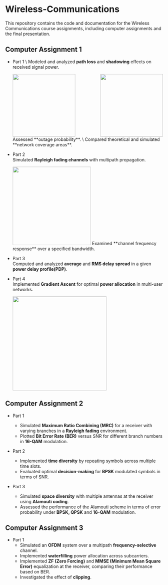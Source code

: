 # Wireless-Communications
This repository contains the code and documentation for the Wireless Communications course assignments, including computer assignments and the final presentation.

## Computer Assignment 1
- Part 1 \ 
  Modeled and analyzed **path loss** and **shadowing** effects on received signal power. 
    
    <div style="display: flex; justify-content: space-between;">
      <img src="https://github.com/user-attachments/assets/5896f6c8-b802-44c1-a38b-c945dc9a6b39" height="200">
      <img src="https://github.com/user-attachments/assets/8a64ca88-2d63-4d83-8c86-c59d330b8507" height="200">
    </div>
  Assessed **outage probability**. \
  Compared theoretical and simulated **network coverage areas**.

- Part 2 \
  Simulated **Rayleigh fading channels** with multipath propagation.
    
    <img src="https://github.com/user-attachments/assets/8fe62940-ac01-439e-8fef-56715ebb940b" height="250">
  Examined **channel frequency response** over a specified bandwidth.

- Part 3 \
  Computed and analyzed **average** and **RMS delay spread** in a given **power delay profile(PDP)**.

- Part 4 \
  Implemented **Gradient Ascent** for optimal **power allocation** in multi-user networks.
    
    <img src="https://github.com/user-attachments/assets/87254ccc-3ef4-4836-a53e-b18c8b437350" height="300">

## Computer Assignment 2

- Part 1
  - Simulated **Maximum Ratio Combining (MRC)** for a receiver with varying branches in a **Rayleigh fading** environment.
  - Plotted **Bit Error Rate (BER)** versus SNR for different branch numbers in **16-QAM** modulation.

- Part 2
  - Implemented **time diversity** by repeating symbols across multiple time slots.
  - Evaluated optimal **decision-making** for **BPSK** modulated symbols in terms of SNR.

- Part 3
  - Simulated **space diversity** with multiple antennas at the receiver using **Alamouti coding**.
  - Assessed the performance of the Alamouti scheme in terms of error probability under **BPSK, QPSK** and **16-QAM** modulation.


## Computer Assignment 3

- Part 1
  - Simulated an **OFDM** system over a multipath **frequency-selective** channel.
  - Implemented **waterfilling** power allocation across subcarriers.
  - Implemented **ZF (Zero Forcing)** and **MMSE (Minimum Mean Square Error)** equalization at the receiver, comparing their performance based on BER.
  - Investigated the effect of **clipping**.
